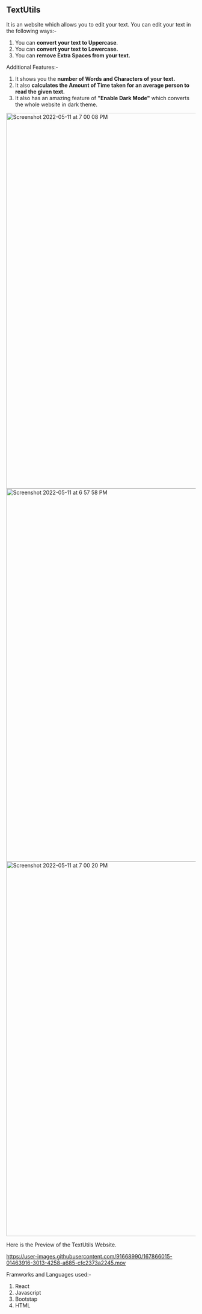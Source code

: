 ## TextUtils
It is an website which allows you to edit your text.
You can edit your text in the following ways:-
1. You can <b>convert your text to Uppercase</b>.
2. You can <b>convert your text to Lowercase.</b>
3. You can <b>remove Extra Spaces from your text.</b>

Additional Features:-
1. It shows you the <b>number of Words and Characters of your text.</b>
2. It also <b>calculates the Amount of Time taken for an average person to read the given text.</b>
3. It also has an amazing feature of <b>"Enable Dark Mode"</b> which converts the whole website in dark theme.

<img width="996" alt="Screenshot 2022-05-11 at 7 00 08 PM" src="https://user-images.githubusercontent.com/91668990/167861784-1f1e1d1f-9103-4ecb-ae32-7987765e3d61.png"><img width="989" alt="Screenshot 2022-05-11 at 6 57 58 PM" src="https://user-images.githubusercontent.com/91668990/167861863-ca973dd8-fc07-4ab7-80c6-1c1ca3741e06.png">
<img width="994" alt="Screenshot 2022-05-11 at 7 00 20 PM" src="https://user-images.githubusercontent.com/91668990/167862034-adc83d5b-6137-4e9a-9ecf-41d641d402d1.png">

Here is the Preview of the TextUtils Website.

https://user-images.githubusercontent.com/91668990/167866015-01463916-3013-4258-a685-cfc2373a2245.mov

Framworks and Languages used:-
1. React
2. Javascript
3. Bootstap
4. HTML









